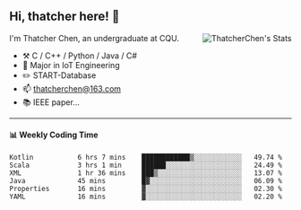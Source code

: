## Hi, thatcher here! :wave:

<img align="right" src="https://github-readme-stats.vercel.app/api?username=thatcherchen&title_color=333&text_color=777" alt="ThatcherChen's Stats" >

I'm Thatcher Chen, an undergraduate at CQU.

- :hammer_and_pick:  C / C++ / Python / Java / C# 
- :seedling:  Major in IoT Engineering
- :pencil2: START-Database
- :mailbox: thatcherchen@163.com
- :books: IEEE paper...

---

#### :bar_chart: Weekly Coding Time

<!--START_SECTION:waka-->

```text
Kotlin           6 hrs 7 mins    ████████████▒░░░░░░░░░░░░   49.74 %
Scala            3 hrs 1 min     ██████░░░░░░░░░░░░░░░░░░░   24.49 %
XML              1 hr 36 mins    ███▒░░░░░░░░░░░░░░░░░░░░░   13.07 %
Java             45 mins         █▓░░░░░░░░░░░░░░░░░░░░░░░   06.09 %
Properties       16 mins         ▓░░░░░░░░░░░░░░░░░░░░░░░░   02.30 %
YAML             16 mins         ▓░░░░░░░░░░░░░░░░░░░░░░░░   02.20 %
```

<!--END_SECTION:waka-->
